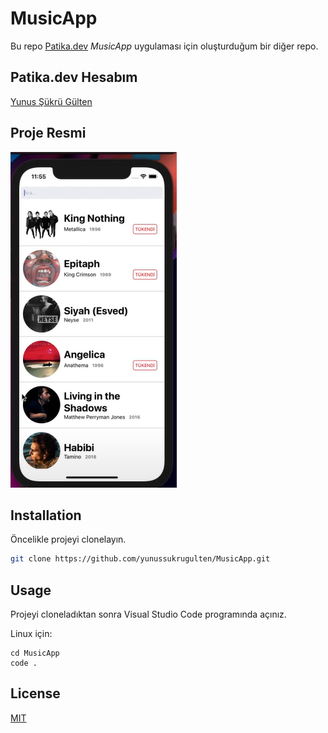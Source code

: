 # MusicApp

Bu repo [Patika.dev](https://www.patika.dev) *MusicApp* uygulaması için oluşturduğum bir diğer repo.

## Patika.dev Hesabım
[Yunus Şükrü Gülten](https://app.patika.dev/yunussukrugulten)

## Proje Resmi
![github](src/components/img/MusicApp.png)

## Installation

Öncelikle projeyi clonelayın.

```bash
git clone https://github.com/yunussukrugulten/MusicApp.git
```

## Usage

Projeyi cloneladıktan sonra Visual Studio Code programında açınız.

Linux için:
```linux
cd MusicApp
code .
```

## License

[MIT](https://choosealicense.com/licenses/mit/)

